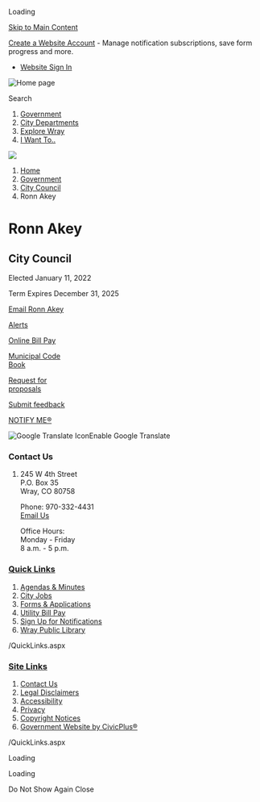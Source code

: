 Loading

[Skip to Main Content](https://www.cityofwray.org/225/Ronn-Akey/)

[Create a Website Account](https://www.cityofwray.org/MyAccount/ProfileCreate) - Manage notification subscriptions, save form progress and more.   

- [Website Sign In](https://www.cityofwray.org/MyAccount)

![Home page](https://www.cityofwray.org/ImageRepository/Document?documentID=1736)

Search

1. [Government](https://www.cityofwray.org/27/Government)
2. [City Departments](https://www.cityofwray.org/101/City-Departments)
3. [Explore Wray](https://www.cityofwray.org/31/Explore-Wray)
4. [I Want To..](https://www.cityofwray.org/9/I-Want-To)

<!--THE END-->

![](https://www.cityofwray.org/ImageRepository/Document?documentID=1778)

1. [Home](https://www.cityofwray.org)
2. [Government](https://www.cityofwray.org/27/Government)
3. [City Council](https://www.cityofwray.org/148/City-Council)
4. Ronn Akey

# Ronn Akey

## City Council

Elected January 11, 2022

Term Expires December 31, 2025

[Email Ronn Akey](mailto:rakey@cityofwray.org)

[Alerts](https://www.cityofwray.org/alertcenter)

[Online Bill Pay](https://www.cityofwray.org/358/Pay-My-Bill-Online)

[Municipal Code  
Book](https://library.municode.com/co/wray/codes/code_of_ordinances)

[Request for  
proposals](https://www.cityofwray.org/166/Requests-for-Proposals)

[Submit feedback](https://www.cityofwray.org/FormCenter/City-Hall-7/Submit-Feedback-51)

[NOTIFY ME®](https://www.cityofwray.org/list.aspx)

![Google Translate Icon](https://www.cityofwray.org/Assets/Images/GoogleTranslate.gif)Enable Google Translate

### Contact Us

1. 245 W 4th Street  
   P.O. Box 35  
   Wray, CO 80758
   
   Phone: 970-332-4431  
   [Email Us](https://www.cityofwray.org)
   
   Office Hours:  
   Monday - Friday  
   8 a.m. - 5 p.m.

### [Quick Links](https://www.cityofwray.org/QuickLinks.aspx?CID=29)

1. [Agendas &amp; Minutes](https://www.cityofwray.org/agendacenter)
2. [City Jobs](https://www.cityofwray.org/Jobs.aspx)
3. [Forms &amp; Applications](https://www.cityofwray.org/163/City-Forms)
4. [Utility Bill Pay](https://xpressbillpay.com/)
5. [Sign Up for Notifications](https://www.cityofwray.org/list.aspx)
6. [Wray Public Library](https://www.cityofwray.org/161/Wray-Public-Library)

/QuickLinks.aspx

### [Site Links](https://www.cityofwray.org/QuickLinks.aspx?CID=31)

1. [Contact Us](https://www.cityofwray.org/directory.aspx)
2. [Legal Disclaimers](https://www.cityofwray.org/382/Legal-Disclaimers)
3. [Accessibility](https://www.cityofwray.org/accessibility)
4. [Privacy](https://www.cityofwray.org/387/Privacy)
5. [Copyright Notices](https://www.cityofwray.org/site/copyright)
6. [Government Website by CivicPlus®](https://www.civicplus.com)

/QuickLinks.aspx

Loading

Loading

Do Not Show Again Close